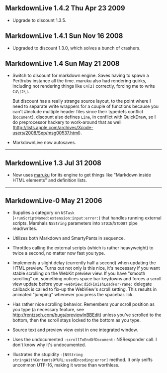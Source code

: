 ## MarkdownLive 1.4.2 Thu Apr 23 2009

* Upgrade to discount 1.3.5.

## MarkdownLive 1.4.1 Sun Nov 16 2008

* Upgraded to discount 1.3.0, which solves a bunch of 
crashers.

## MarkdownLive 1.4 Sun May 21 2008

* Switch to discount for markdown engine. Saves having to spawn a Perl/ruby instance all the time. maruku also had rendering quirks, including not rendering things like `C4[2]` correctly, forcing me to write `C4\[2\]`.

	But discount has a really strange source layout, to the point where I need to separate write wrappers for a couple of functions because you can't #include multiple header files since their typedefs conflict (`Document`). discount also defines `Line`, in conflict with QuickDraw, so I do preprocessor hackery to work-around that as well (<http://lists.apple.com/archives/Xcode-users/2008/Sep/msg00537.html>).

* MarkdownLive now autosaves.

---

## MarkdownLive 1.3 Jul 31 2008

* Now uses [maruku](http://maruku.rubyforge.org) for its engine to get things like "Markdown inside HTML elements" and definition lists.

---

## MarkdownLive-0 May 21 2006

* Supplies a category on `NSTask` (`+runScriptNamed:extension:input:error:`) that handles running external scripts. Marshals `NSString` parameters into `STDIN`/`STDOUT` pipe read/writes.

* Utilizes both Markdown and SmartyPants in sequence.

* Throttles calling the external scripts (which is rather heavyweight) to twice a second, no matter now fast you type.

* Implements a slight delay (currently half a second) when updating the HTML preview. Turns out not only is this nice, it's necessary if you want stable scrolling on the WebKit preview view. If you have "smooth scrolling" on, something notices space bar keydowns and forces a scroll view update before your `+webView:didFinishLoadForFrame:` delegate callback is called to fix-up the WebView's scroll setting. This results in animated "jumping" whenever you press the spacebar. Ick.

* Has rather nice scrolling behavior. Remembers your scroll position as you type (a necessary feature, see http://rentzsch.com/bugs/previewInBBEdit) unless you've scrolled to the bottom, then the scroll stays locked to the bottom as you type.

* Source text and preview view exist in one integrated window.

* Uses the undocumented `-scrollToEndOfDocument:` NSResponder call. I don't know why it's undocumented.

* Illustrates the stupidity `-[NSString stringWithContentsOfURL:usedEncoding:error]` method. It only sniffs uncommon UTF-16, making it worse than worthless.